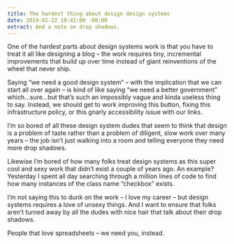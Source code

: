 ```yaml
---
title: The hardest thing about design design systems
date: 2019-02-22 19:41:00 -08:00
extract: And a note on drop shadows.
---
```


One of the hardest parts about design systems work is that you have to treat it all like designing a blog – the work requires tiny, incremental improvements that build up over time instead of giant reinventions of the wheel that never ship.

Saying “we need a good design system” – with the implication that we can start all over again – is kind of like saying “we need a better government” which...sure...but that’s such an impossibly vague and kinda useless thing to say. Instead, we should get to work improving this button, fixing this infrastructure policy, or this gnarly accessibility issue with our links.

I’m so bored of all these design system dudes that seem to think that design is a problem of taste rather than a problem of diligent, slow work over many years – the job isn’t just walking into a room and telling everyone they need more drop shadows.

Likewise I’m bored of how many folks treat design systems as this super cool and sexy work that didn’t exist a couple of years ago. An example? Yesterday I spent all day searching through a million lines of code to find how many instances of the class name “checkbox” exists.

I’m not saying this to dunk on the work – I love my career – but design systems requires a love of unsexy things. And I want to ensure that folks aren’t turned away by all the dudes with nice hair that talk about their drop shadows.

People that love spreadsheets – we need you, instead.